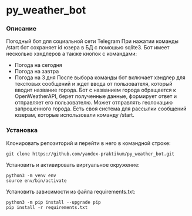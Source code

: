 # py_weather_bot
### Описание
Погодный бот для социальной сети Telegram
При нажатии команды /start бот сохраняет id юзера в БД с помошью sqlite3.
Бот имеет несколько хэндлеров а также кнопок с командами:
- Погода на сегодня
- Погода на завтра
- Погода на 3 дня
После выбора команды бот включает хэндлер для текстовых сообщений и ждет ввода от пользователя, который вводит название города. 
Бот с названием города обращается к OpenWeatherAPI, берет полученные данные, формирует ответ и отправляет его пользователю. Может отправлять геолокацию запрошенного города.
Есть своя система для рассылки сообщений юзерам, которые использовали команду /start.

### Установка
Клонировать репозиторий и перейти в него в командной строке:
```
git clone https://github.com/yandex-praktikum/py_weather_bot.git
``` 
Установить и активировать виртуальное окружение:
``` 
python3 -m venv env
source env/bin/activate
```
Установить зависимости из файла requirements.txt:
```
python3 -m pip install --upgrade pip
pip install -r requirements.txt
``` 
